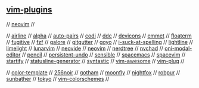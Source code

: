 ## [vim-plugins](https://github.com/topics/vim)

// [neovim](https://github.com/topics/neovim)
//

// [airline](https://github.com/vim-airline/vim-airline)
// [alpha](https://github.com/goolord/alpha-nvim)
// [auto-pairs](https://github.com/jiangmiao/auto-pairs)
// [codi](https://github.com/metakirby5/codi.vim)
// [ddc](https://github.com/Shougo/ddc.vim)
// [devicons](https://github.com/ryanoasis/vim-devicons)
// [emmet](https://github.com/mattn/emmet-vim)
// [floaterm](https://github.com/voldikss/vim-floaterm)
// [fugitive](https://github.com/tpope/vim-fugitive)
// [fzf](https://github.com/junegunn/fzf.vim)
// [galore](https://github.com/mhinz/vim-galore)
// [gitgutter](https://github.com/airblade/vim-gitgutter)
// [goyo](https://github.com/junegunn/goyo.vim)
// [i-suck-at-spelling](https://github.com/Pocco81/ISuckAtSpelling.nvim)
// [lightline](https://github.com/itchyny/lightline.vim)
// [limelight](https://github.com/junegunn/limelight.vim)
// [lunarvim](https://github.com/LunarVim/LunarVim)
// [neovide](https://github.com/Kethku/neovide)
// [neovim](https://github.com/neovim/neovim)
// [nerdtree](https://github.com/preservim/nerdtree)
// [nvchad](https://github.com/NvChad/NvChad)
// [oni-modal-editor](https://github.com/onivim/oni)
// [pencil](https://github.com/preservim/vim-pencil)
// [persistent-undo](https://jovicailic.org/2017/04/vim-persistent-undo/)
// [sensible](https://github.com/tpope/vim-sensible)
// [spacemacs](https://www.spacemacs.org/)
// [spacevim](https://spacevim.org/)
// [startify](https://github.com/mhinz/vim-startify)
// [statusline-generator](https://www.tdaly.co.uk/projects/vim-statusline-generator/)
// [syntastic](https://github.com/vim-syntastic/syntastic)
// [vim-awesome](https://vimawesome.com/)
// [vim-plug](https://github.com/junegunn/vim-plug)
//

// [color-template](https://github.com/lifepillar/vim-colortemplate)
// [256noir](https://github.com/andreasvc/vim-256noir)
// [gotham](https://github.com/whatyouhide/vim-gotham)
// [moonfly](https://github.com/bluz71/vim-moonfly-colors)
// [nightfox](https://github.com/EdenEast/nightfox.nvim)
// [robpur](https://github.com/skurob/robpur-vim)
// [sunbather](https://github.com/nikolvs/vim-sunbather)
// [tokyo](https://github.com/folke/tokyonight.nvim)
// [vim-colorschemes](https://vimcolorschemes.com/)
//

